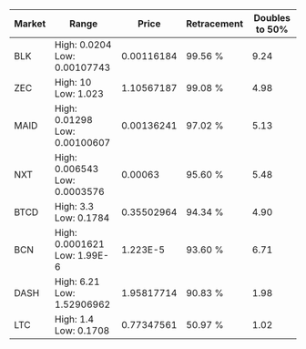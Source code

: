 | Market | Range | Price| Retracement | Doubles to 50% |
| --- | --- | --- | --- | --- |
| BLK | High: 0.0204<br />Low: 0.00107743 | 0.00116184 | 99.56 % | 9.24 |
| ZEC | High: 10<br />Low: 1.023 | 1.10567187 | 99.08 % | 4.98 |
| MAID | High: 0.01298<br />Low: 0.00100607 | 0.00136241 | 97.02 % | 5.13 |
| NXT | High: 0.006543<br />Low: 0.0003576 | 0.00063 | 95.60 % | 5.48 |
| BTCD | High: 3.3<br />Low: 0.1784 | 0.35502964 | 94.34 % | 4.90 |
| BCN | High: 0.0001621<br />Low: 1.99E-6 | 1.223E-5 | 93.60 % | 6.71 |
| DASH | High: 6.21<br />Low: 1.52906962 | 1.95817714 | 90.83 % | 1.98 |
| LTC | High: 1.4<br />Low: 0.1708 | 0.77347561 | 50.97 % | 1.02 |

